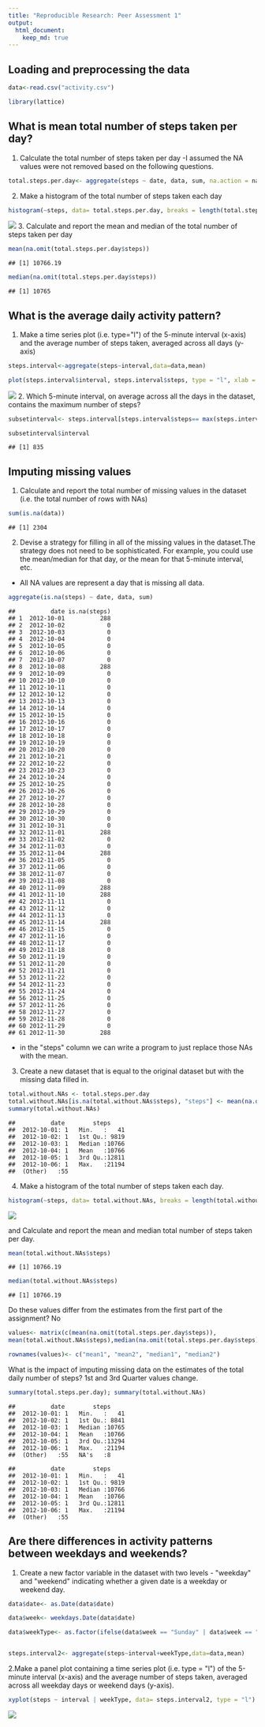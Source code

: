 ```yaml
---
title: "Reproducible Research: Peer Assessment 1"
output: 
  html_document:
    keep_md: true
---
```



## Loading and preprocessing the data


```r
data<-read.csv("activity.csv")

library(lattice)
```

## What is mean total number of steps taken per day?

1. Calculate the total number of steps taken per day
-I assumed the NA values were not removed based on the following questions.


```r
total.steps.per.day<- aggregate(steps ~ date, data, sum, na.action = na.pass)
```
2. Make a histogram of the total number of steps taken each day


```r
histogram(~steps, data= total.steps.per.day, breaks = length(total.steps.per.day$date), xlab = "Total Steps per Day")
```

![](PA1_template_files/figure-html/unnamed-chunk-3-1.png)<!-- -->
 3. Calculate and report the mean and median of the total number of steps taken per day
 

```r
mean(na.omit(total.steps.per.day$steps))
```

```
## [1] 10766.19
```

```r
median(na.omit(total.steps.per.day$steps))
```

```
## [1] 10765
```

## What is the average daily activity pattern?
1. Make a time series plot (i.e. type="l") of the 5-minute interval (x-axis) and the average number of steps taken, averaged across all days (y-axis)


```r
steps.interval<-aggregate(steps~interval,data=data,mean)

plot(steps.interval$interval, steps.interval$steps, type = "l", xlab = "Interval (5 min)" , ylab = "average steps")
```

![](PA1_template_files/figure-html/unnamed-chunk-5-1.png)<!-- -->
2. Which 5-minute interval, on average across all the days in the dataset, contains the maximum number of steps?


```r
subsetinterval<- steps.interval[steps.interval$steps== max(steps.interval$steps),]

subsetinterval$interval
```

```
## [1] 835
```

## Imputing missing values
1. Calculate and report the total number of missing values in the dataset (i.e. the total number of rows with NAs)


```r
sum(is.na(data))
```

```
## [1] 2304
```
2. Devise a strategy for filling in all of the missing values in the dataset.The strategy does not need to be sophisticated. For example, you could use the mean/median for that day, or the mean for that 5-minute interval, etc.
- All NA values are represent a day that is missing all data.


```r
aggregate(is.na(steps) ~ date, data, sum)
```

```
##          date is.na(steps)
## 1  2012-10-01          288
## 2  2012-10-02            0
## 3  2012-10-03            0
## 4  2012-10-04            0
## 5  2012-10-05            0
## 6  2012-10-06            0
## 7  2012-10-07            0
## 8  2012-10-08          288
## 9  2012-10-09            0
## 10 2012-10-10            0
## 11 2012-10-11            0
## 12 2012-10-12            0
## 13 2012-10-13            0
## 14 2012-10-14            0
## 15 2012-10-15            0
## 16 2012-10-16            0
## 17 2012-10-17            0
## 18 2012-10-18            0
## 19 2012-10-19            0
## 20 2012-10-20            0
## 21 2012-10-21            0
## 22 2012-10-22            0
## 23 2012-10-23            0
## 24 2012-10-24            0
## 25 2012-10-25            0
## 26 2012-10-26            0
## 27 2012-10-27            0
## 28 2012-10-28            0
## 29 2012-10-29            0
## 30 2012-10-30            0
## 31 2012-10-31            0
## 32 2012-11-01          288
## 33 2012-11-02            0
## 34 2012-11-03            0
## 35 2012-11-04          288
## 36 2012-11-05            0
## 37 2012-11-06            0
## 38 2012-11-07            0
## 39 2012-11-08            0
## 40 2012-11-09          288
## 41 2012-11-10          288
## 42 2012-11-11            0
## 43 2012-11-12            0
## 44 2012-11-13            0
## 45 2012-11-14          288
## 46 2012-11-15            0
## 47 2012-11-16            0
## 48 2012-11-17            0
## 49 2012-11-18            0
## 50 2012-11-19            0
## 51 2012-11-20            0
## 52 2012-11-21            0
## 53 2012-11-22            0
## 54 2012-11-23            0
## 55 2012-11-24            0
## 56 2012-11-25            0
## 57 2012-11-26            0
## 58 2012-11-27            0
## 59 2012-11-28            0
## 60 2012-11-29            0
## 61 2012-11-30          288
```
- in the "steps" column we can write a program to just replace those NAs with the mean.
3. Create a new dataset that is equal to the original dataset but with the missing data filled in.


```r
total.without.NAs <- total.steps.per.day
total.without.NAs[is.na(total.without.NAs$steps), "steps"] <- mean(na.omit(total.steps.per.day$steps))
summary(total.without.NAs)
```

```
##          date        steps      
##  2012-10-01: 1   Min.   :   41  
##  2012-10-02: 1   1st Qu.: 9819  
##  2012-10-03: 1   Median :10766  
##  2012-10-04: 1   Mean   :10766  
##  2012-10-05: 1   3rd Qu.:12811  
##  2012-10-06: 1   Max.   :21194  
##  (Other)   :55
```
4. Make a histogram of the total number of steps taken each day.


```r
histogram(~steps, data= total.without.NAs, breaks = length(total.without.NAs$date), xlab = "Total Steps per Day")
```

![](PA1_template_files/figure-html/unnamed-chunk-10-1.png)<!-- -->

and Calculate and report the mean and median total number of steps taken per day.  


```r
mean(total.without.NAs$steps)
```

```
## [1] 10766.19
```

```r
median(total.without.NAs$steps)
```

```
## [1] 10766.19
```
Do these values differ from the estimates from the first part of the assignment? No


```r
values<- matrix(c(mean(na.omit(total.steps.per.day$steps)),
mean(total.without.NAs$steps),median(na.omit(total.steps.per.day$steps)),median(total.without.NAs$steps)))

rownames(values)<- c("mean1", "mean2", "median1", "median2")
```

What is the impact of imputing missing data on the estimates of the total daily number of steps? 1st and 3rd Quarter values change.

```r
summary(total.steps.per.day); summary(total.without.NAs)
```

```
##          date        steps      
##  2012-10-01: 1   Min.   :   41  
##  2012-10-02: 1   1st Qu.: 8841  
##  2012-10-03: 1   Median :10765  
##  2012-10-04: 1   Mean   :10766  
##  2012-10-05: 1   3rd Qu.:13294  
##  2012-10-06: 1   Max.   :21194  
##  (Other)   :55   NA's   :8
```

```
##          date        steps      
##  2012-10-01: 1   Min.   :   41  
##  2012-10-02: 1   1st Qu.: 9819  
##  2012-10-03: 1   Median :10766  
##  2012-10-04: 1   Mean   :10766  
##  2012-10-05: 1   3rd Qu.:12811  
##  2012-10-06: 1   Max.   :21194  
##  (Other)   :55
```
## Are there differences in activity patterns between weekdays and weekends?

1. Create a new factor variable in the dataset with two levels - "weekday" and "weekend" indicating whether a given date is a weekday or weekend day.

```r
data$date<- as.Date(data$date)

data$week<- weekdays.Date(data$date)

data$weekType<- as.factor(ifelse(data$week == "Sunday" | data$week == "Saturday", "weekend", "weekday"))


steps.interval2<- aggregate(steps~interval+weekType,data=data,mean)
```

2.Make a panel plot containing a time series plot (i.e. type = "l") of the 5-minute interval (x-axis) and the average number of steps taken, averaged across all weekday days or weekend days (y-axis).


```r
xyplot(steps ~ interval | weekType, data= steps.interval2, type = "l")
```

![](PA1_template_files/figure-html/unnamed-chunk-15-1.png)<!-- -->
